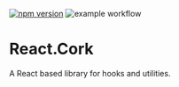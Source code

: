 [![npm version](https://badge.fury.io/js/react-cork.svg)](https://badge.fury.io/js/react-cork) ![example workflow](https://github.com/hjrdave/React.Cork/actions/workflows/npm-publish.yml/badge.svg) 

# React.Cork

A React based library for hooks and utilities.
